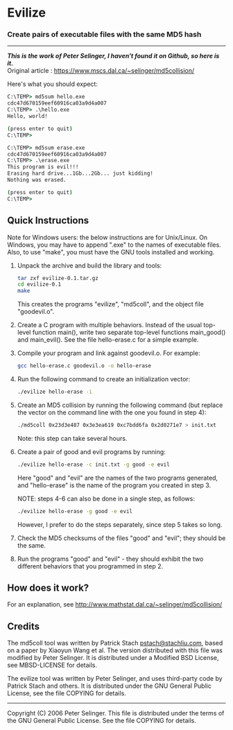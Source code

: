 # Evilize
### Create pairs of executable files with the same MD5 hash
----------------------------------------------------------------

***This is the work of Peter Selinger, I haven't found it on Github, so here is it.***\
Original article : https://www.mscs.dal.ca/~selinger/md5collision/

Here's what you should expect:

```cmd
C:\TEMP> md5sum hello.exe
cdc47d670159eef60916ca03a9d4a007
C:\TEMP> .\hello.exe
Hello, world!

(press enter to quit)
C:\TEMP>
```
```cmd
C:\TEMP> md5sum erase.exe
cdc47d670159eef60916ca03a9d4a007
C:\TEMP> .\erase.exe
This program is evil!!!
Erasing hard drive...1Gb...2Gb... just kidding!
Nothing was erased.

(press enter to quit)
C:\TEMP>
```


## Quick Instructions

Note for Windows users: the below instructions are for Unix/Linux. On
Windows, you may have to append ".exe" to the names of executable
files. Also, to use "make", you must have the GNU tools installed and
working.

1. Unpack the archive and build the library and tools:

    ```bash
    tar zxf evilize-0.1.tar.gz
    cd evilize-0.1
    make
    ```

   This creates the programs "evilize", "md5coll", and the object file
   "goodevil.o".

2. Create a C program with multiple behaviors. Instead of the usual
   top-level function main(), write two separate top-level functions
   main_good() and main_evil(). See the file hello-erase.c for a
   simple example.  

3. Compile your program and link against goodevil.o. For example:

    ```bash
    gcc hello-erase.c goodevil.o -o hello-erase
    ```

4. Run the following command to create an initialization vector:

    ```bash
    ./evilize hello-erase -i
    ```

5. Create an MD5 collision by running the following command (but
   replace the vector on the command line with the one you found in
   step 4):
    
    ```bash
    ./md5coll 0x23d3e487 0x3e3ea619 0xc7bdd6fa 0x2d0271e7 > init.txt
    ```

   Note: this step can take several hours.

6. Create a pair of good and evil programs by running:

    ```bash
    ./evilize hello-erase -c init.txt -g good -e evil
    ```

   Here "good" and "evil" are the names of the two programs generated,
   and "hello-erase" is the name of the program you created in step
   3. 

   NOTE: steps 4-6 can also be done in a single step, as follows:
    
    ```bash
    ./evilize hello-erase -g good -e evil
    ```

   However, I prefer to do the steps separately, since step 5 takes so
   long.

7. Check the MD5 checksums of the files "good" and "evil"; they should
   be the same.

8. Run the programs "good" and "evil" - they should exhibit the two
   different behaviors that you programmed in step 2.

## How does it work?

For an explanation, see http://www.mathstat.dal.ca/~selinger/md5collision/

## Credits 

The md5coll tool was written by Patrick Stach <pstach@stachliu.com>,
based on a paper by Xiaoyun Wang et al. The version distributed with
this file was modified by Peter Selinger. It is distributed under a
Modified BSD License, see MBSD-LICENSE for details.

The evilize tool was written by Peter Selinger, and uses third-party
code by Patrick Stach and others. It is distributed under the GNU
General Public License, see the file COPYING for details.

----------------------------------------------------------------

Copyright (C) 2006 Peter Selinger. This file is distributed under
the terms of the GNU General Public License. See the file COPYING
for details.
